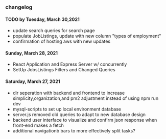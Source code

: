 ### changelog

#### TODO by Tuesday, March 30,2021

- update search queries for search page
- populate JobListings, update with new column "types of employment"
- confirmation of hosting aws with new updates

#### Sunday, March 28, 2021

- React Application and Express Server w/ concurrently
- SetUp JobsListings Filters and Changed Queries

#### Saturday, March 27, 2021

- dir seperation with backend and frontend to increase simplicity,organization,and pm2 adjustment instead of using npm run dev
- mysql-scripts to set up local environment database
- server.js removed old queries to adapt to new database design
- backend user interface to visualize and confirm json response when front-end makes a fetch
- additional navigationb bars to more effectively split tasks?
